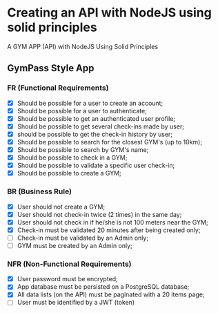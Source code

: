 # Creating an API with NodeJS using solid principles

A GYM APP (API) with NodeJS Using Solid Principles

## GymPass Style App

### FR (Functional Requirements)

- [x] Should be possible for a user to create an account;
- [x] Should be possible for a user to authenticate;
- [x] Should be possible to get an authenticated user profile;
- [x] Should be possible to get several check-ins made by user;
- [x] should be possible to get the check-in history by user;
- [x] Should be possible to search for the closest GYM's (up to 10km);
- [x] Should be possible to search by GYM's name;
- [x] Should be possible to check in a GYM;
- [x] Should be possible to validate a specific user check-in;
- [x] Should be possible to create a GYM;

### BR (Business Rule)

- [x] User should not create a GYM;
- [x] User should not check-in twice (2 times) in the same day;
- [x] User should not check in if he/she is not 100 meters near the GYM;
- [x] Check-in must be validated 20 minutes after being created only;
- [ ] Check-in must be validated by an Admin only;
- [ ] GYM must be created by an Admin only;

### NFR (Non-Functional Requirements)

- [x] User password must be encrypted;
- [x] App database must be persisted on a PostgreSQL database;
- [x] All data lists (on the API) must be paginated with a 20 items page;
- [ ] User must be identified by a JWT (token)
